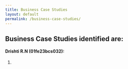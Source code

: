 ```yaml
---
title: Business Case Studies
layout: default
permalink: /business-case-studies/
---
```


## Business Case Studies identified are:
#### Drishti R.N (01fe23bcs032):
1.
